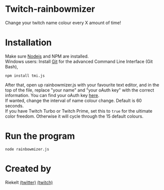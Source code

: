 # Twitch-rainbowmizer
Change your twitch name colour every X amount of time!

# Installation
Make sure [Nodejs](https://nodejs.org/en/download/) and NPM are installed.  
Windows users: Install [Git](https://git-scm.com/download/win) for the advanced Command Line Interface (Git Bash),

```npm install tmi.js```  

After that, open up rainbowmizer.js with your favourite text editor, and in the top of the file, replace "your name" and "your oAuth key" with the correct information. You can find your oAuth key [here](http://twitchapps.com/tmi).  
If wanted, change the interval of name colour change. Default is 60 seconds.  
If you have Twitch Turbo or Twitch Prime, set this to `true` for the ultimate color freedom. Otherwise it will cycle through the 15 default colours.

# Run the program
```node rainbowmizer.js```

# Created by
Riekelt [(twitter)](http://twitter.com/riek_lt) [(twitch)](http://twitch.tv/riekelt)
